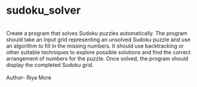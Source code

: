 # sudoku_solver
<br>
Create a program that solves Sudoku puzzles automatically. 
The program should take an input grid representing an unsolved Sudoku puzzle and use an algorithm to fill in the missing numbers.
It should use backtracking or other suitable techniques to explore possible solutions and find the correct arrangement of numbers for the puzzle.
Once solved, the program should display the completed Sudoku grid.
<br>
<br>
Author- Riya More
